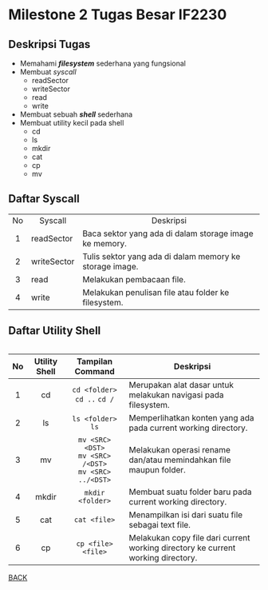 # Milestone 2 Tugas Besar IF2230

## Deskripsi Tugas

- Memahami <em><strong>filesystem</strong></em> sederhana yang fungsional
- Membuat <em>syscall</em>
  - readSector
  - writeSector
  - read
  - write
- Membuat sebuah <em><strong>shell</strong></em> sederhana
- Membuat utility kecil pada shell
  - cd
  - ls
  - mkdir
  - cat
  - cp
  - mv

## Daftar Syscall

<table>
  <tr>
    <td align="center">No</td>
    <td align="center">Syscall</td>
    <td align="center">Deskripsi</td>
  </tr>

  <tr>
    <td align="center">1</td>
    <td>readSector</td>
    <td>Baca sektor yang ada di dalam storage image ke memory.</td>
  </tr>

  <tr>
    <td align="center">2</td>
    <td>writeSector</td>
    <td>Tulis sektor yang ada di dalam memory ke storage image.</td>
  </tr>

  <tr>
    <td align="center">3</td>
    <td>read</td>
    <td>Melakukan pembacaan file.</td>
  </tr>

  <tr>
    <td align="center">4</td>
    <td>write</td>
    <td>Melakukan penulisan file atau folder ke filesystem.</td>
  </tr>

<table>

## Daftar Utility Shell

| No  | Utility Shell |                           Tampilan Command                           | Deskripsi                                                                        |
| :-: | :-----------: | :------------------------------------------------------------------: | -------------------------------------------------------------------------------- |
|  1  |      cd       |                     `cd <folder>` `cd ..` `cd /`                     | Merupakan alat dasar untuk melakukan navigasi pada filesystem.                   |
|  2  |      ls       |                          `ls <folder>` `ls`                          | Memperlihatkan konten yang ada pada current working directory.                   |
|  3  |      mv       | `mv <SRC> <DST>` <br /> `mv <SRC> /<DST>` <br /> `mv <SRC> ../<DST>` | Melakukan operasi rename dan/atau memindahkan file maupun folder.                |
|  4  |     mkdir     |                           `mkdir <folder>`                           | Membuat suatu folder baru pada current working directory.                        |
|  5  |      cat      |                             `cat <file>`                             | Menampilkan isi dari suatu file sebagai text file.                               |
|  6  |      cp       |                          `cp <file> <file>`                          | Melakukan copy file dari current working directory ke current working directory. |

[BACK](README.md)
